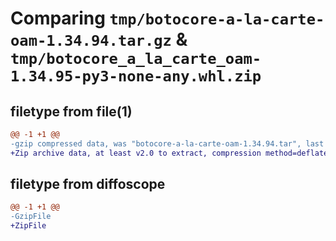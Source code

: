 # Comparing `tmp/botocore-a-la-carte-oam-1.34.94.tar.gz` & `tmp/botocore_a_la_carte_oam-1.34.95-py3-none-any.whl.zip`

## filetype from file(1)

```diff
@@ -1 +1 @@
-gzip compressed data, was "botocore-a-la-carte-oam-1.34.94.tar", last modified: Tue Apr 30 01:01:39 2024, max compression
+Zip archive data, at least v2.0 to extract, compression method=deflate
```

## filetype from diffoscope

```diff
@@ -1 +1 @@
-GzipFile
+ZipFile
```

